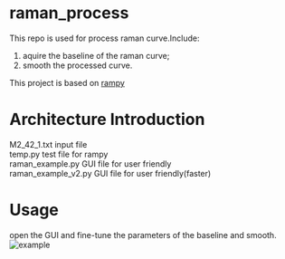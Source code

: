 # raman_process
This repo is used for process raman curve.Include:<br>
1. aquire the baseline of the raman curve;<br>
2. smooth the processed curve.<br>

This project is based on [rampy](https://github.com/charlesll/rampy)

# Architecture Introduction
M2_42_1.txt           input file<br>
temp.py               test file for rampy<br>
raman_example.py      GUI file for user friendly<br>
raman_example_v2.py   GUI file for user friendly(faster)<br>

# Usage
open the GUI and fine-tune the parameters of the baseline and smooth.<br>
![example](https://github.com/DuncanChen2018/shp2coco/blob/master/example_data/example.png)
